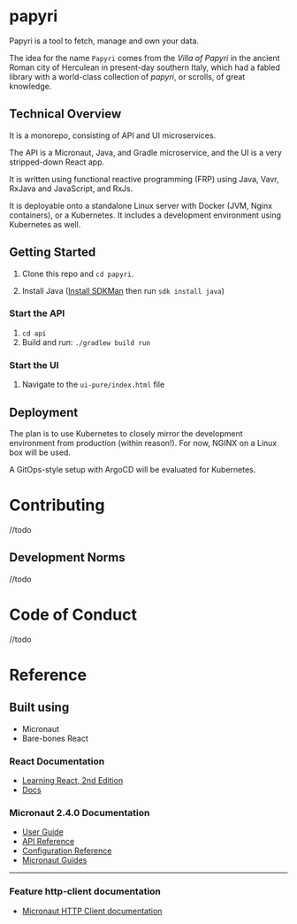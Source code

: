 # papyri

Papyri is a tool to fetch, manage and own your data.

The idea for the name `Papyri` comes from the _Villa of Papyri_ in the ancient Roman city of Herculean in present-day southern Italy, which had a fabled library with a world-class collection of _papyri_, or scrolls, of great knowledge.   

## Technical Overview 

It is a monorepo, consisting of API and UI microservices.

The API is a Micronaut, Java, and Gradle microservice, and the UI is a very stripped-down React app.

It is written using functional reactive programming (FRP) using Java, Vavr, RxJava and JavaScript, and RxJs.

It is deployable onto a standalone Linux server with Docker (JVM, Nginx containers), or a Kubernetes. It includes a development environment using Kubernetes as well.

## Getting Started 

1. Clone this repo and `cd papyri`.

1. Install Java ([Install SDKMan](https://sdkman.io/install) then run `sdk install java`)

### Start the API

1. `cd api`
1. Build and run: `./gradlew build run`

### Start the UI

1. Navigate to the `ui-pure/index.html` file

## Deployment 

The plan is to use Kubernetes to closely mirror the development environment from production (within reason!). For now, NGINX on a Linux box will be used.

A GitOps-style setup with ArgoCD will be evaluated for Kubernetes.  

# Contributing

//todo

## Development Norms

//todo

# Code of Conduct

//todo

# Reference

## Built using 
- Micronaut
- Bare-bones React


### React Documentation

- [Learning React, 2nd Edition](https://learning.oreilly.com/library/view/learning-react-2nd/9781492051718/ch01.html)
- [Docs](https://reactjs.org/docs/)

### Micronaut 2.4.0 Documentation

- [User Guide](https://docs.micronaut.io/2.4.0/guide/index.html)
- [API Reference](https://docs.micronaut.io/2.4.0/api/index.html)
- [Configuration Reference](https://docs.micronaut.io/2.4.0/guide/configurationreference.html)
- [Micronaut Guides](https://guides.micronaut.io/index.html)
---

### Feature http-client documentation

- [Micronaut HTTP Client documentation](https://docs.micronaut.io/latest/guide/index.html#httpClient)

